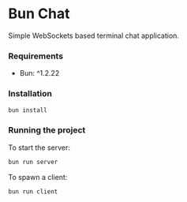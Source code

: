 # Bun Chat

Simple WebSockets based terminal chat application.

### Requirements
 - Bun: ^1.2.22

### Installation

```bash
bun install
```

### Running the project

To start the server:
```bash
bun run server
```

To spawn a client:
```bash
bun run client
```
